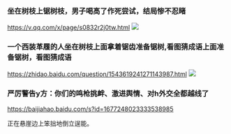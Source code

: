 ### 坐在树枝上锯树枝，男子喝高了作死尝试，结局惨不忍睹
https://v.qq.com/x/page/s0832r2j0tw.html
![](https://puui.qpic.cn/qqvideo_ori/0/s0832r2j0tw_496_280/)

### 一个西装革履的人坐在树枝上面拿着锯齿准备锯树,看图猜成语上面准备锯树，看图猜成语
https://zhidao.baidu.com/question/1543619241271143987.html
![](https://iknow-pic.cdn.bcebos.com/b3119313b07eca80ec96dae5992397dda1448325)

### 严厉警告y方：你们的鸣枪挑衅、激进舆情、对h外交全都越线了
https://baijiahao.baidu.com/s?id=1677248023333538985

正在悬崖边上笨拙地倒立逞能。
